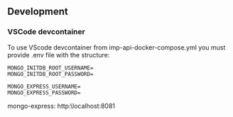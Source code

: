 


## Development

### VSCode devcontainer

To use VScode devcontainer from imp-api-docker-compose.yml you must provide .env file with the structure:

```env
MONGO_INITDB_ROOT_USERNAME=
MONGO_INITDB_ROOT_PASSWORD=

MONGO_EXPRESS_USERNAME=
MONGO_EXPRESS_PASSWORD=
```

mongo-express: http:\\localhost:8081

